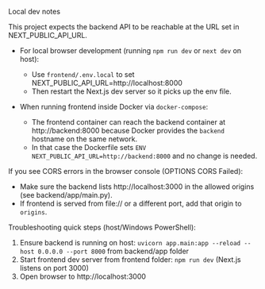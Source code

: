 Local dev notes

This project expects the backend API to be reachable at the URL set in NEXT_PUBLIC_API_URL.

- For local browser development (running `npm run dev` or `next dev` on host):
  - Use `frontend/.env.local` to set NEXT_PUBLIC_API_URL=http://localhost:8000
  - Then restart the Next.js dev server so it picks up the env file.

- When running frontend inside Docker via `docker-compose`:
  - The frontend container can reach the backend container at http://backend:8000 because Docker provides the `backend` hostname on the same network.
  - In that case the Dockerfile sets `ENV NEXT_PUBLIC_API_URL=http://backend:8000` and no change is needed.

If you see CORS errors in the browser console (OPTIONS CORS Failed):
- Make sure the backend lists http://localhost:3000 in the allowed origins (see backend/app/main.py).
- If frontend is served from file:// or a different port, add that origin to `origins`.

Troubleshooting quick steps (host/Windows PowerShell):
1. Ensure backend is running on host: `uvicorn app.main:app --reload --host 0.0.0.0 --port 8000` from backend/app folder
2. Start frontend dev server from frontend folder: `npm run dev` (Next.js listens on port 3000)
3. Open browser to http://localhost:3000

